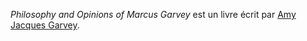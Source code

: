 <!-- TITLE: Philosophy and Opinions of Marcus Garvey -->
<!-- SUBTITLE: Présentation du livre Philosophy and Opinions of Marcus Garvey -->

*Philosophy and Opinions of Marcus Garvey* est un livre écrit par [Amy Jacques Garvey](/personnalite/femme/a-classer/a-situer/amy-jacques-garvey).